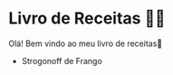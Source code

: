 # Livro de Receitas :man_cook:

Olá! Bem vindo ao meu livro de receitas:wave:

- Strogonoff de Frango
